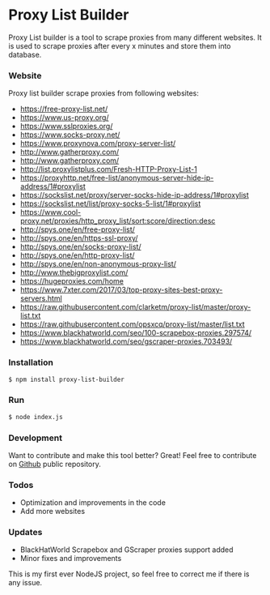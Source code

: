 # Proxy List Builder
Proxy List builder is a tool to scrape proxies from many different websites. It is used to scrape proxies after every x minutes and store them into database.

### Website
Proxy list builder scrape proxies from following websites:
* https://free-proxy-list.net/
* https://www.us-proxy.org/
* https://www.sslproxies.org/
* https://www.socks-proxy.net/
* https://www.proxynova.com/proxy-server-list/
* http://www.gatherproxy.com/
* http://www.gatherproxy.com/
* http://list.proxylistplus.com/Fresh-HTTP-Proxy-List-1
* https://proxyhttp.net/free-list/anonymous-server-hide-ip-address/1#proxylist
* https://sockslist.net/proxy/server-socks-hide-ip-address/1#proxylist
* https://sockslist.net/list/proxy-socks-5-list/1#proxylist
* https://www.cool-proxy.net/proxies/http_proxy_list/sort:score/direction:desc
* http://spys.one/en/free-proxy-list/
* http://spys.one/en/https-ssl-proxy/
* http://spys.one/en/socks-proxy-list/
* http://spys.one/en/http-proxy-list/
* http://spys.one/en/non-anonymous-proxy-list/
* http://www.thebigproxylist.com/
* https://hugeproxies.com/home
* https://www.7xter.com/2017/03/top-proxy-sites-best-proxy-servers.html
* https://raw.githubusercontent.com/clarketm/proxy-list/master/proxy-list.txt
* https://raw.githubusercontent.com/opsxcq/proxy-list/master/list.txt
* https://www.blackhatworld.com/seo/100-scrapebox-proxies.297574/
* https://www.blackhatworld.com/seo/gscraper-proxies.703493/

### Installation
```sh
$ npm install proxy-list-builder
```
### Run
```sh
$ node index.js
```
### Development
Want to contribute and make this tool better? Great!
Feel free to contribute on [Github] public repository.

### Todos
 - Optimization and improvements in the code
 - Add more websites

### Updates
 - BlackHatWorld Scrapebox and GScraper proxies support added
 - Minor fixes and improvements

 This is my first ever NodeJS project, so feel free to correct me if there is any issue. 
 
 [Github]: <https://github.com/asadhaider13/proxy-list-builder>